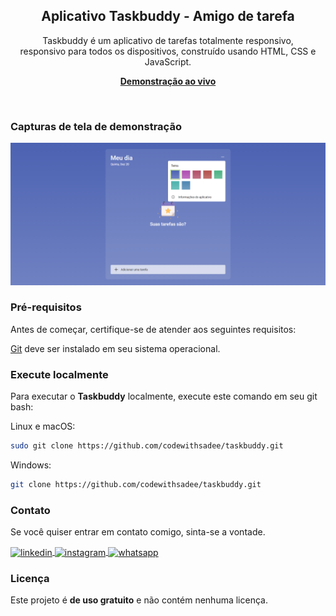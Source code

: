 <div align="center">




  <h2 align="center">Aplicativo Taskbuddy - Amigo de tarefa</h2>

  Taskbuddy é um aplicativo de tarefas totalmente responsivo, <br />responsivo para todos os dispositivos, construído usando HTML, CSS e JavaScript.

  <a href="https://apptaskbuddy.netlify.app/"><strong>Demonstração ao vivo</strong></a>

</div>

<br />

### Capturas de tela de demonstração

![Demonstração da área de trabalho do Taskbuddy](./readme-images/desktop.png "Demonstração de área de trabalho")

### Pré-requisitos

Antes de começar, certifique-se de atender aos seguintes requisitos:

[Git](https://git-scm.com/downloads "Download Git") deve ser instalado em seu sistema operacional.

### Execute localmente

Para executar o **Taskbuddy** localmente, execute este comando em seu git bash:

Linux e macOS:

```bash
sudo git clone https://github.com/codewithsadee/taskbuddy.git
```

Windows:

```bash
git clone https://github.com/codewithsadee/taskbuddy.git
```

### Contato

Se você quiser entrar em contato comigo, sinta-se a vontade.  

<a href="https://linkedin.com/in/danie1portela" target="_blank">
  <img align="center" src="https://img.shields.io/badge/ - LinkedIn-05122A?style=flat&logo=linkedin" alt="linkedin"/>
</a>
 <a href="https://instagram.com/danielfront_" target="_blank">
 <img align="center" src="https://img.shields.io/badge/ - Instagram-05122A?style=flat&logo=instagram" alt="instagram"/>
</a>
 <a href="https://wa.me/77999109489" target="_blank">
 <img align="center" src="https://img.shields.io/badge/-Whatsapp-05122A?style=flat&logo=whatsapp" alt="whatsapp"/>
</a>

### Licença

Este projeto é **de uso gratuito** e não contém nenhuma licença.

